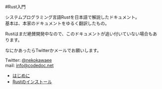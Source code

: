 #Rust入門

システムプログラミング言語Rustを日本語で解説したドキュメント。  
基本は、本家のドキュメントをゆるく翻訳したもの。  

Rustはまだ絶賛開発中なので、このドキュメントが追い付いていない場合もあります。

なにかあったらTwitterかメールでお願いします。

Twitter: [@nekokawaee](https://twitter.com/nekokawaee)  
mail: [info@codedoc.net](mailto:info@codedoc.net)

- [はじめに]()
- [Rustのインストール]()
